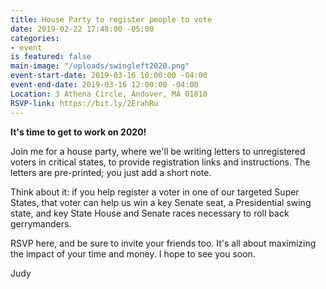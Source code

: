 ```yaml
---
title: House Party to register people to vote
date: 2019-02-22 17:48:00 -05:00
categories:
- event
is featured: false
main-image: "/uploads/swingleft2020.png"
event-start-date: 2019-03-16 10:00:00 -04:00
event-end-date: 2019-03-16 12:00:00 -04:00
Location: 3 Athena Circle, Andover, MA 01810
RSVP-link: https://bit.ly/2ErahRu
---
```


**It's time to get to work on 2020!**

Join me for a house party, where we'll be writing letters to unregistered voters in critical states, to provide registration links and instructions. The letters are pre-printed; you just add a short note.

Think about it: if you help register a voter in one of our targeted Super States, that voter can help us win a key Senate seat, a Presidential swing state, and key State House and Senate races necessary to roll back gerrymanders.

RSVP here, and be sure to invite your friends too. It's all about maximizing the impact of your time and money. I hope to see you soon.

Judy